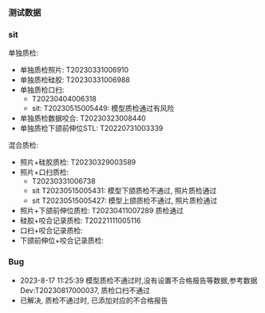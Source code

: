 ### 测试数据

### sit
单独质检:
- 单独质检照片: T20230331006910
- 单独质检硅胶: T20230331006988
- 单独质检口扫: 
  - T20230404006318
  - sit: T20230515005449: 模型质检通过有风险
- 单独质检数据咬合: T20230323008440
- 单独质检下颌前伸位STL: T20220731003339

混合质检: 
- 照片+硅胶质检: T20230329003589
- 照片+口扫质检: 
  - T20230331006738
  - sit T20230515005431: 模型下颌质检不通过, 照片质检通过
  - sit T20230515005427: 模型上颌质检不通过, 照片质检通过
- 照片+下颌前伸位质检: T20230411007289 质检通过 
- 硅胶+咬合记录质检: T20221111005116
- 口扫+咬合记录质检: 
- 下颌前伸位+咬合记录质检:

### Bug
- 2023-8-17 11:25:39 模型质检不通过时,没有设置不合格报告等数据,参考数据Dev:T20230817000037, 质检口扫不通过
- 已解决, 质检不通过时, 已添加对应的不合格报告
